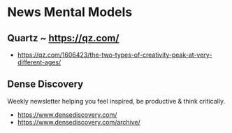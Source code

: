 # News Mental Models



## Quartz ~ https://qz.com/

* https://qz.com/1606423/the-two-types-of-creativity-peak-at-very-different-ages/

## Dense Discovery

Weekly newsletter helping you feel inspired, be productive & think critically.

* https://www.densediscovery.com/
* https://www.densediscovery.com/archive/

